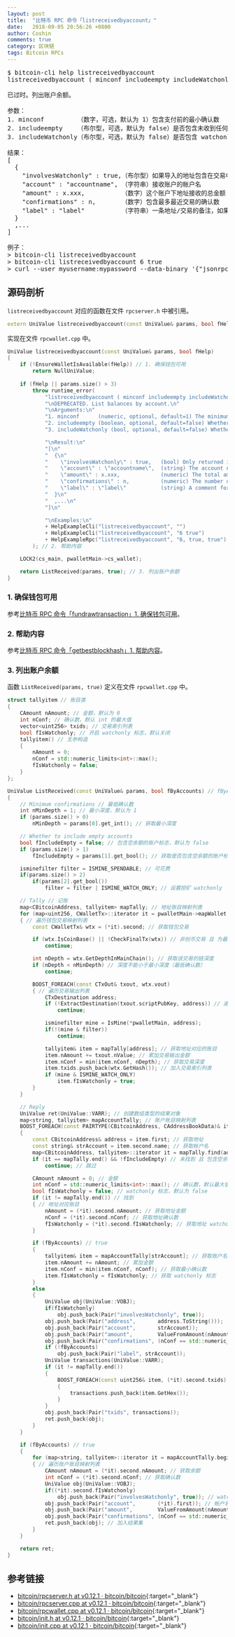 ```yaml
---
layout: post
title:  "比特币 RPC 命令「listreceivedbyaccount」"
date:   2018-09-05 20:56:26 +0800
author: Coshin
comments: true
category: 区块链
tags: Bitcoin RPCs
---
```

<pre>
$ bitcoin-cli help listreceivedbyaccount
listreceivedbyaccount ( minconf includeempty includeWatchonly )

已过时。列出账户余额。

参数：
1. minconf         （数字，可选，默认为 1）包含支付前的最小确认数
2. includeempty    （布尔型，可选，默认为 false）是否包含未收到任何付款的账户
3. includeWatchonly（布尔型，可选，默认为 false）是否包含 watchonly 地址（见 'importaddress'）

结果：
[
  {
    "involvesWatchonly" : true,（布尔型）如果导入的地址包含在交易中，则只返回该项
    "account" : "accountname", （字符串）接收账户的帐户名
    "amount" : x.xxx,          （数字）这个账户下地址接收的总金额
    "confirmations" : n,       （数字）包含最多最近交易的确认数
    "label" : "label"          （字符串）一条地址/交易的备注，如果存在
  }
  ,...
]

例子：
> bitcoin-cli listreceivedbyaccount
> bitcoin-cli listreceivedbyaccount 6 true
> curl --user myusername:mypassword --data-binary '{"jsonrpc": "1.0", "id":"curltest", "method": "listreceivedbyaccount", "params": [6, true, true] }' -H 'content-type: text/plain;' http://127.0.0.1:8332/
</pre>

## 源码剖析

`listreceivedbyaccount` 对应的函数在文件 `rpcserver.h` 中被引用。

```cpp
extern UniValue listreceivedbyaccount(const UniValue& params, bool fHelp);
```

实现在文件 `rpcwallet.cpp` 中。

```cpp
UniValue listreceivedbyaccount(const UniValue& params, bool fHelp)
{
    if (!EnsureWalletIsAvailable(fHelp)) // 1. 确保钱包可用
        return NullUniValue;
    
    if (fHelp || params.size() > 3)
        throw runtime_error(
            "listreceivedbyaccount ( minconf includeempty includeWatchonly)\n"
            "\nDEPRECATED. List balances by account.\n"
            "\nArguments:\n"
            "1. minconf      (numeric, optional, default=1) The minimum number of confirmations before payments are included.\n"
            "2. includeempty (boolean, optional, default=false) Whether to include accounts that haven't received any payments.\n"
            "3. includeWatchonly (bool, optional, default=false) Whether to include watchonly addresses (see 'importaddress').\n"

            "\nResult:\n"
            "[\n"
            "  {\n"
            "    \"involvesWatchonly\" : true,   (bool) Only returned if imported addresses were involved in transaction\n"
            "    \"account\" : \"accountname\",  (string) The account name of the receiving account\n"
            "    \"amount\" : x.xxx,             (numeric) The total amount received by addresses with this account\n"
            "    \"confirmations\" : n,          (numeric) The number of confirmations of the most recent transaction included\n"
            "    \"label\" : \"label\"           (string) A comment for the address/transaction, if any\n"
            "  }\n"
            "  ,...\n"
            "]\n"

            "\nExamples:\n"
            + HelpExampleCli("listreceivedbyaccount", "")
            + HelpExampleCli("listreceivedbyaccount", "6 true")
            + HelpExampleRpc("listreceivedbyaccount", "6, true, true")
        ); // 2. 帮助内容

    LOCK2(cs_main, pwalletMain->cs_wallet);

    return ListReceived(params, true); // 3. 列出账户余额
}
```

### 1. 确保钱包可用

参考[比特币 RPC 命令「fundrawtransaction」1. 确保钱包可用](/blog/2018/07/bitcoin-rpc-fundrawtransaction.html#1-确保钱包可用)。

### 2. 帮助内容

参考[比特币 RPC 命令「getbestblockhash」1. 帮助内容](/blog/2018/05/bitcoin-rpc-getbestblockhash.html#1-帮助内容)。

### 3. 列出账户余额

函数 `ListReceived(params, true)` 定义在文件 `rpcwallet.cpp` 中。

```cpp
struct tallyitem // 账目类
{
    CAmount nAmount; // 金额，默认为 0
    int nConf; // 确认数，默认 int 的最大值
    vector<uint256> txids; // 交易索引列表
    bool fIsWatchonly; // 开启 watchonly 标志，默认关闭
    tallyitem() // 无参构造
    {
        nAmount = 0;
        nConf = std::numeric_limits<int>::max();
        fIsWatchonly = false;
    }
};

UniValue ListReceived(const UniValue& params, bool fByAccounts) // fByAccounts = true
{
    // Minimum confirmations // 最低确认数
    int nMinDepth = 1; // 最小深度，默认为 1
    if (params.size() > 0)
        nMinDepth = params[0].get_int(); // 获取最小深度

    // Whether to include empty accounts
    bool fIncludeEmpty = false; // 包含空余额的账户标志，默认为 false
    if (params.size() > 1)
        fIncludeEmpty = params[1].get_bool(); // 获取是否包含空余额的账户标志

    isminefilter filter = ISMINE_SPENDABLE; // 可花费
    if(params.size() > 2)
        if(params[2].get_bool())
            filter = filter | ISMINE_WATCH_ONLY; // 设置挖矿 watchonly

    // Tally // 记账
    map<CBitcoinAddress, tallyitem> mapTally; // 地址账目映射列表
    for (map<uint256, CWalletTx>::iterator it = pwalletMain->mapWallet.begin(); it != pwalletMain->mapWallet.end(); ++it)
    { // 遍历钱包交易映射列表
        const CWalletTx& wtx = (*it).second; // 获取钱包交易

        if (wtx.IsCoinBase() || !CheckFinalTx(wtx)) // 非创币交易 且 为最终交易
            continue;

        int nDepth = wtx.GetDepthInMainChain(); // 获取该交易的链深度
        if (nDepth < nMinDepth) // 深度不能小于最小深度（最低确认数）
            continue;

        BOOST_FOREACH(const CTxOut& txout, wtx.vout)
        { // 遍历交易输出列表
            CTxDestination address;
            if (!ExtractDestination(txout.scriptPubKey, address)) // 通过交易输出公钥脚本获取公钥地址
                continue;

            isminefilter mine = IsMine(*pwalletMain, address);
            if(!(mine & filter))
                continue;

            tallyitem& item = mapTally[address]; // 获取地址对应的账目
            item.nAmount += txout.nValue; // 累加交易输出金额
            item.nConf = min(item.nConf, nDepth); // 获取交易深度
            item.txids.push_back(wtx.GetHash()); // 加入交易索引列表
            if (mine & ISMINE_WATCH_ONLY)
                item.fIsWatchonly = true;
        }
    }

    // Reply
    UniValue ret(UniValue::VARR); // 创建数组类型的结果对象
    map<string, tallyitem> mapAccountTally; // 账户账目映射列表
    BOOST_FOREACH(const PAIRTYPE(CBitcoinAddress, CAddressBookData)& item, pwalletMain->mapAddressBook) // 遍历地址簿映射列表
    {
        const CBitcoinAddress& address = item.first; // 获取地址
        const string& strAccount = item.second.name; // 获取帐户名
        map<CBitcoinAddress, tallyitem>::iterator it = mapTally.find(address); // 获取地址对应的账目
        if (it == mapTally.end() && !fIncludeEmpty) // 未找到 且 包含空余额账户标志为 false
            continue; // 跳过

        CAmount nAmount = 0; // 金额
        int nConf = std::numeric_limits<int>::max(); // 确认数，默认最大值
        bool fIsWatchonly = false; // watchonly 标志，默认为 false
        if (it != mapTally.end()) // 找到
        { // 地址对应账目
            nAmount = (*it).second.nAmount; // 获取地址金额
            nConf = (*it).second.nConf; // 获取地址确认数
            fIsWatchonly = (*it).second.fIsWatchonly; // 获取地址 watchonly 标志
        }

        if (fByAccounts) // true
        {
            tallyitem& item = mapAccountTally[strAccount]; // 获取账户名对应的账目
            item.nAmount += nAmount; // 累加金额
            item.nConf = min(item.nConf, nConf); // 获取最小确认数
            item.fIsWatchonly = fIsWatchonly; // 获取 watchonly 标志
        }
        else
        {
            UniValue obj(UniValue::VOBJ);
            if(fIsWatchonly)
                obj.push_back(Pair("involvesWatchonly", true));
            obj.push_back(Pair("address",       address.ToString()));
            obj.push_back(Pair("account",       strAccount));
            obj.push_back(Pair("amount",        ValueFromAmount(nAmount)));
            obj.push_back(Pair("confirmations", (nConf == std::numeric_limits<int>::max() ? 0 : nConf)));
            if (!fByAccounts)
                obj.push_back(Pair("label", strAccount));
            UniValue transactions(UniValue::VARR);
            if (it != mapTally.end())
            {
                BOOST_FOREACH(const uint256& item, (*it).second.txids)
                {
                    transactions.push_back(item.GetHex());
                }
            }
            obj.push_back(Pair("txids", transactions));
            ret.push_back(obj);
        }
    }

    if (fByAccounts) // true
    {
        for (map<string, tallyitem>::iterator it = mapAccountTally.begin(); it != mapAccountTally.end(); ++it)
        { // 遍历账户账目映射列表
            CAmount nAmount = (*it).second.nAmount; // 获取余额
            int nConf = (*it).second.nConf; // 获取确认数
            UniValue obj(UniValue::VOBJ); 
            if((*it).second.fIsWatchonly)
                obj.push_back(Pair("involvesWatchonly", true)); // watchonly 标志
            obj.push_back(Pair("account",       (*it).first)); // 帐户名
            obj.push_back(Pair("amount",        ValueFromAmount(nAmount))); // 余额
            obj.push_back(Pair("confirmations", (nConf == std::numeric_limits<int>::max() ? 0 : nConf))); // 确认数
            ret.push_back(obj); // 加入结果集
        }
    }

    return ret;
}
```

## 参考链接

* [bitcoin/rpcserver.h at v0.12.1 · bitcoin/bitcoin](https://github.com/bitcoin/bitcoin/blob/v0.12.1/src/rpcserver.h){:target="_blank"}
* [bitcoin/rpcserver.cpp at v0.12.1 · bitcoin/bitcoin](https://github.com/bitcoin/bitcoin/blob/v0.12.1/src/rpcserver.cpp){:target="_blank"}
* [bitcoin/rpcwallet.cpp at v0.12.1 · bitcoin/bitcoin](https://github.com/bitcoin/bitcoin/blob/v0.12.1/src/wallet/rpcwallet.cpp){:target="_blank"}
* [bitcoin/init.h at v0.12.1 · bitcoin/bitcoin](https://github.com/bitcoin/bitcoin/blob/v0.12.1/src/init.h){:target="_blank"}
* [bitcoin/init.cpp at v0.12.1 · bitcoin/bitcoin](https://github.com/bitcoin/bitcoin/blob/v0.12.1/src/init.cpp){:target="_blank"}
